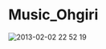 # Music_Ohgiri

![ 2013-02-02 22 52 19](https://f.cloud.github.com/assets/1506738/120827/ff668006-6d3f-11e2-9d62-242b3e7ad42c.png)
